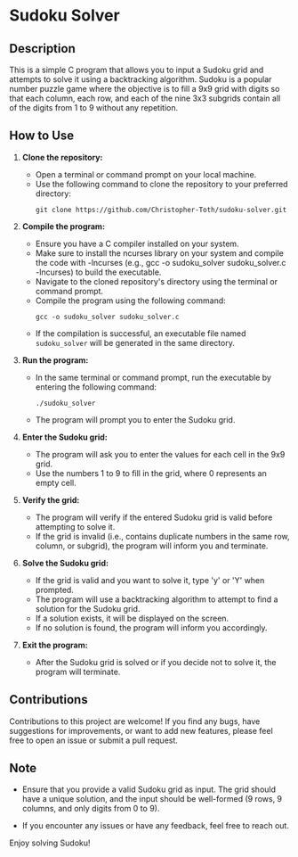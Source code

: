 # Sudoku Solver

## Description

This is a simple C program that allows you to input a Sudoku grid and attempts to solve it using a backtracking algorithm. Sudoku is a popular number puzzle game where the objective is to fill a 9x9 grid with digits so that each column, each row, and each of the nine 3x3 subgrids contain all of the digits from 1 to 9 without any repetition.

## How to Use

1. **Clone the repository:**
   - Open a terminal or command prompt on your local machine.
   - Use the following command to clone the repository to your preferred directory:
     ```
     git clone https://github.com/Christopher-Toth/sudoku-solver.git
     ```

2. **Compile the program:**
   - Ensure you have a C compiler installed on your system.
   - Make sure to install the ncurses library on your system and compile the code with -lncurses (e.g., gcc -o sudoku_solver sudoku_solver.c -lncurses) to build the executable.
   - Navigate to the cloned repository's directory using the terminal or command prompt.
   - Compile the program using the following command:
     ```
     gcc -o sudoku_solver sudoku_solver.c
     ```
   - If the compilation is successful, an executable file named `sudoku_solver` will be generated in the same directory.

3. **Run the program:**
   - In the same terminal or command prompt, run the executable by entering the following command:
     ```
     ./sudoku_solver
     ```
   - The program will prompt you to enter the Sudoku grid.

4. **Enter the Sudoku grid:**
   - The program will ask you to enter the values for each cell in the 9x9 grid.
   - Use the numbers 1 to 9 to fill in the grid, where 0 represents an empty cell.

5. **Verify the grid:**
   - The program will verify if the entered Sudoku grid is valid before attempting to solve it.
   - If the grid is invalid (i.e., contains duplicate numbers in the same row, column, or subgrid), the program will inform you and terminate.

6. **Solve the Sudoku grid:**
   - If the grid is valid and you want to solve it, type 'y' or 'Y' when prompted.
   - The program will use a backtracking algorithm to attempt to find a solution for the Sudoku grid.
   - If a solution exists, it will be displayed on the screen.
   - If no solution is found, the program will inform you accordingly.

7. **Exit the program:**
   - After the Sudoku grid is solved or if you decide not to solve it, the program will terminate.

## Contributions

Contributions to this project are welcome! If you find any bugs, have suggestions for improvements, or want to add new features, please feel free to open an issue or submit a pull request.

## Note

- Ensure that you provide a valid Sudoku grid as input. The grid should have a unique solution, and the input should be well-formed (9 rows, 9 columns, and only digits from 0 to 9).

- If you encounter any issues or have any feedback, feel free to reach out.

Enjoy solving Sudoku!
